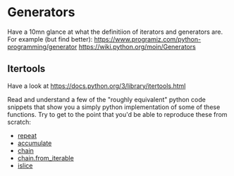 


# Generators

Have a 10mn glance at what the definitiion of iterators and generators are. 
For example (but find better):
https://www.programiz.com/python-programming/generator
https://wiki.python.org/moin/Generators

## Itertools
Have a look at https://docs.python.org/3/library/itertools.html

Read and understand a few of the "roughly equivalent" python code snippets that show you a simply python implementation 
of some of these functions. Try to get to the point that you'd be able to reproduce these from scratch:
- [repeat](https://docs.python.org/3/library/itertools.html#itertools.repeat)
- [accumulate](https://docs.python.org/3/library/itertools.html#itertools.accumulate)
- [chain](https://docs.python.org/3/library/itertools.html#itertools.chain)
- [chain.from_iterable](https://docs.python.org/3/library/itertools.html#itertools.chain.from_iterable)
- [islice](https://docs.python.org/3/library/itertools.html#itertools.islice)


